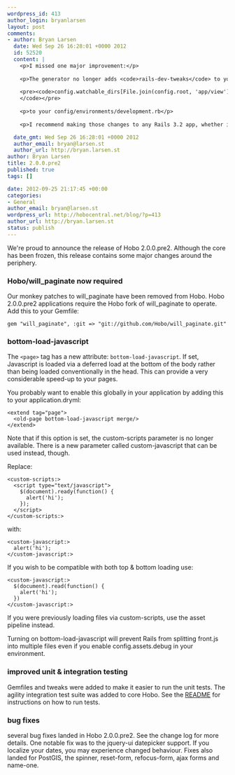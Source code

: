 ```yaml
--- 
wordpress_id: 413
author_login: bryanlarsen
layout: post
comments: 
- author: Bryan Larsen
  date: Wed Sep 26 16:28:01 +0000 2012
  id: 52520
  content: |
    <p>I missed one major improvement:</p>
    
    <p>The generator no longer adds <code>rails-dev-tweaks</code> to your Gemfile, instead it adds <code>quiet_assets</code>.   It also adds</p>
    
    <pre><code>config.watchable_dirs[File.join(config.root, 'app/view')] = ['dryml']
    </code></pre>
    
    <p>to your config/environments/development.rb</p>
    
    <p>I recommend making those changes to any Rails 3.2 app, whether it's running 2.0.0.pre2 or not.</p>

  date_gmt: Wed Sep 26 16:28:01 +0000 2012
  author_email: bryan@larsen.st
  author_url: http://bryan.larsen.st
author: Bryan Larsen
title: 2.0.0.pre2
published: true
tags: []

date: 2012-09-25 21:17:45 +00:00
categories: 
- General
author_email: bryan@larsen.st
wordpress_url: http://hobocentral.net/blog/?p=413
author_url: http://bryan.larsen.st
status: publish
---
```

We're proud to announce the release of Hobo 2.0.0.pre2. Although the
core has been frozen, this release contains some major changes around
the periphery.

### Hobo/will_paginate now required

Our monkey patches to will\_paginate have been removed from Hobo.   Hobo 2.0.0.pre2 applications require the Hobo fork of will_paginate to operate.   Add this to your Gemfile:

    gem "will_paginate", :git => "git://github.com/Hobo/will_paginate.git"

### bottom-load-javascript

The `<page>` tag has a new attribute: `bottom-load-javascript`. If
set, Javascript is loaded via a deferred load at the bottom of the
body rather than being loaded conventionally in the head.   This can provide a very considerable speed-up to your pages.

You probably want to enable this globally in your application by
adding this to your application.dryml:

    <extend tag="page">
      <old-page bottom-load-javascript merge/>
    </extend>

Note that if this option is set, the custom-scripts parameter is no
longer available. There is a new parameter called custom-javascript
that can be used instead, though.

Replace:

    <custom-scripts:>
      <script type="text/javascript">
        $(document).ready(function() {
          alert('hi');
        });
      </script>
    </custom-scripts:>

with:

    <custom-javascript:>
      alert('hi');
    </custom-javascript:>

If you wish to be compatible with both top & bottom loading use:

    <custom-javascript:>
      $(document).read(function() {
        alert('hi');
      })
    </custom-javascript:>

If you were previously loading files via custom-scripts, use the asset
pipeline instead.

Turning on bottom-load-javascript will prevent Rails from splitting front.js into
multiple files even if you enable config.assets.debug in your
environment.

### improved unit & integration testing

Gemfiles and tweaks were added to make it easier to run the unit
tests. The agility integration test suite was added to core Hobo.  See the [README](https://github.com/tablatom/hobo/blob/master/README) for instructions on how to run tests.

### bug fixes

several bug fixes landed in Hobo 2.0.0.pre2. See the change log for
more details. One notable fix was to the jquery-ui datepicker support.
If you localize your dates, you may experience changed behaviour.
Fixes also landed for PostGIS, the spinner, reset-form, refocus-form,
ajax forms and name-one.

